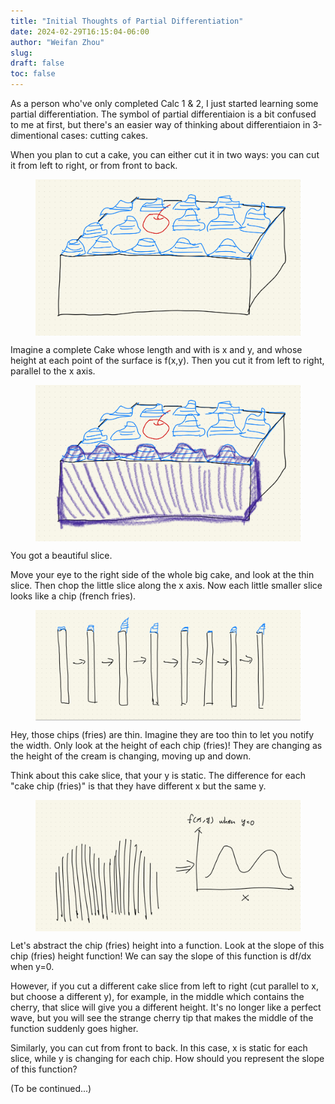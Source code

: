 ```yaml
---
title: "Initial Thoughts of Partial Differentiation"
date: 2024-02-29T16:15:04-06:00
author: "Weifan Zhou"
slug:
draft: false
toc: false
---
```

As a person who've only completed Calc 1 & 2, I just started learning some partial differentiation. The symbol of partial differentiaion is a bit confused to me at first, but there's an easier way of thinking about differentiaion in 3-dimentional cases: cutting cakes.

When you plan to cut a cake, you can either cut it in two ways: you can cut it from left to right, or from front to back.

<figure itemprop=associatedMedia itemscope itemtype=http://schema.org/ImageObject>
<a href=/media/cake1.JPG itemprop=contentUrl>
<img itemprop=thumbnail src=/media/cake1.JPG width="500" style="display: block; margin: 0 auto" alt="Imagine a complete Cake whose length and with is x and y, and whose height at each point of the surface is f(x,y)">
</a>
</figure>

Imagine a complete Cake whose length and with is x and y, and whose height at each point of the surface is f(x,y). Then you cut it from left to right, parallel to the x axis.

<figure itemprop=associatedMedia itemscope itemtype=http://schema.org/ImageObject>
<a href=/media/cut_cake1.JPG itemprop=contentUrl>
<img itemprop=thumbnail src=/media/cut_cake1.JPG width="500" style="display: block; margin: 0 auto" alt="Then you cut it from left to right, parallel to the x axis">
</a>
</figure>

You got a beautiful slice.

Move your eye to the right side of the whole big cake, and look at the thin slice. Then chop the little slice along the x axis. Now each little smaller slice looks like a chip (french fries).

<figure itemprop=associatedMedia itemscope itemtype=http://schema.org/ImageObject>
<a href=/media/sight1.JPG itemprop=contentUrl>
<img itemprop=thumbnail src=/media/sight1.JPG width="500" style="display: block; margin: 0 auto" alt="Now each little smaller slice looks like a chip (french fries)">
</a>
</figure>

Hey, those chips (fries) are thin. Imagine they are too thin to let you notify the width. Only look at the height of each chip (fries)! They are changing as the height of the cream is changing, moving up and down.

Think about this cake slice, that your y is static. The difference for each "cake chip (fries)" is that they have different x but the same y. 

<figure itemprop=associatedMedia itemscope itemtype=http://schema.org/ImageObject>
<a href=/media/chip-into-function.jpg itemprop=contentUrl>
<img itemprop=thumbnail src=/media/chip-into-function.jpg width="500" style="display: block; margin: 0 auto" alt="Now each little smaller slice looks like a chip (french fries)">
</a>
</figure>

Let's abstract the chip (fries) height into a function. Look at the slope of this chip (fries) height function! We can say the slope of this function is df/dx when y=0.

However, if you cut a different cake slice from left to right (cut parallel to x, but choose a different y), for example, in the middle which contains the cherry, that slice will give you a different height. It's no longer like a perfect wave, but you will see the strange cherry tip that makes the middle of the function suddenly goes higher. 

Similarly, you can cut from front to back. In this case, x is static for each slice, while y is changing for each chip. How should you represent the slope of this function?

(To be continued...)